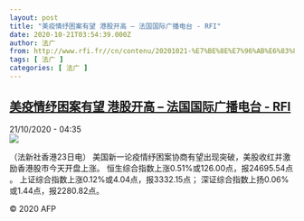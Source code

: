 ```yaml
---
layout: post
title: "美疫情纾困案有望 港股开高 – 法国国际广播电台 - RFI"
date: 2020-10-21T03:54:39.000Z
author: 法广
from: http://www.rfi.fr//cn/contenu/20201021-%E7%BE%8E%E7%96%AB%E6%83%85%E7%BA%BE%E5%9B%B0%E6%A1%88%E6%9C%89%E6%9C%9B-%E6%B8%AF%E8%82%A1%E5%BC%80%E9%AB%98
tags: [ 法广 ]
categories: [ 法广 ]
---
```

<!--1603252479000-->
[美疫情纾困案有望 港股开高 – 法国国际广播电台 - RFI](http://www.rfi.fr//cn/contenu/20201021-%E7%BE%8E%E7%96%AB%E6%83%85%E7%BA%BE%E5%9B%B0%E6%A1%88%E6%9C%89%E6%9C%9B-%E6%B8%AF%E8%82%A1%E5%BC%80%E9%AB%98)
------

<div>
<div>21/10/2020 - 04:35</div><img src="https://s.rfi.fr/media/display/baf6b702-1349-11eb-bd2c-005056a964fe/w:310/p:16x9/eco0003b.201021103502.jpg"><div class="t-content__body u-clearfix">            <p>（法新社香港23日电）    美国新一论疫情纾困案协商有望出现突破，美股收红并激励香港股市今天开盘上涨。                                                                                       恒生综合指数上涨0.51%或126.00点，报24695.54点    。                                                                                                          上证综合指数上涨0.12%或4.04点，报3332.15点；    深证综合指数上扬0.06%或1.44点，报2280.82点。</p>            <p class="t-copyright">© 2020 AFP</p>        </div>
</div>
